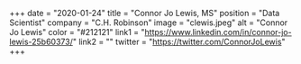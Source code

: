 +++ 
date = "2020-01-24" 
title = "Connor Jo Lewis, MS" 
position = "Data Scientist" 
company = "C.H. Robinson" 
image = "clewis.jpeg" 
alt = "Connor Jo Lewis" 
color = "#212121" 
link1 = "https://www.linkedin.com/in/connor-jo-lewis-25b60373/" 
link2 = ""
twitter = "https://twitter.com/ConnorJoLewis"
+++